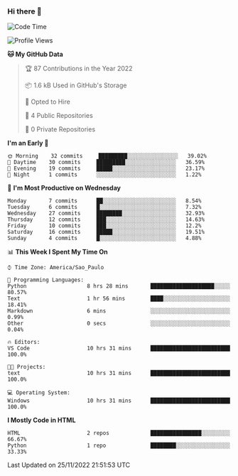 ### Hi there 👋

<!--
**igabriel-gb/igabriel-gb** is a ✨ _special_ ✨ repository because its `README.md` (this file) appears on your GitHub profile.

Here are some ideas to get you started:

- 🔭 I’m currently working on ...
- 🌱 I’m currently learning ...
- 👯 I’m looking to collaborate on ...
- 🤔 I’m looking for help with ...
- 💬 Ask me about ...
- 📫 How to reach me: ...
- 😄 Pronouns: ...
- ⚡ Fun fact: ...
-->

<!--START_SECTION:waka-->
![Code Time](http://img.shields.io/badge/Code%20Time-34%20hrs%2026%20mins-blue)

![Profile Views](http://img.shields.io/badge/Profile%20Views-6-blue)

**🐱 My GitHub Data** 

> 🏆 87 Contributions in the Year 2022
 > 
> 📦 1.6 kB Used in GitHub's Storage 
 > 
> 💼 Opted to Hire
 > 
> 📜 4 Public Repositories 
 > 
> 🔑 0 Private Repositories  
 > 
**I'm an Early 🐤** 

```text
🌞 Morning    32 commits     █████████░░░░░░░░░░░░░░░░   39.02% 
🌇 Daytime    30 commits     █████████░░░░░░░░░░░░░░░░   36.59% 
🌃 Evening    19 commits     █████░░░░░░░░░░░░░░░░░░░░   23.17% 
🌙 Night      1 commits      ░░░░░░░░░░░░░░░░░░░░░░░░░   1.22%

```
📅 **I'm Most Productive on Wednesday** 

```text
Monday       7 commits      ██░░░░░░░░░░░░░░░░░░░░░░░   8.54% 
Tuesday      6 commits      █░░░░░░░░░░░░░░░░░░░░░░░░   7.32% 
Wednesday    27 commits     ████████░░░░░░░░░░░░░░░░░   32.93% 
Thursday     12 commits     ███░░░░░░░░░░░░░░░░░░░░░░   14.63% 
Friday       10 commits     ███░░░░░░░░░░░░░░░░░░░░░░   12.2% 
Saturday     16 commits     █████░░░░░░░░░░░░░░░░░░░░   19.51% 
Sunday       4 commits      █░░░░░░░░░░░░░░░░░░░░░░░░   4.88%

```


📊 **This Week I Spent My Time On** 

```text
⌚︎ Time Zone: America/Sao_Paulo

💬 Programming Languages: 
Python                   8 hrs 28 mins       ████████████████████░░░░░   80.57% 
Text                     1 hr 56 mins        ████░░░░░░░░░░░░░░░░░░░░░   18.41% 
Markdown                 6 mins              ░░░░░░░░░░░░░░░░░░░░░░░░░   0.99% 
Other                    0 secs              ░░░░░░░░░░░░░░░░░░░░░░░░░   0.04%

🔥 Editors: 
VS Code                  10 hrs 31 mins      █████████████████████████   100.0%

🐱‍💻 Projects: 
text                     10 hrs 31 mins      █████████████████████████   100.0%

💻 Operating System: 
Windows                  10 hrs 31 mins      █████████████████████████   100.0%

```

**I Mostly Code in HTML** 

```text
HTML                     2 repos             ████████████████░░░░░░░░░   66.67% 
Python                   1 repo              ████████░░░░░░░░░░░░░░░░░   33.33%

```



 Last Updated on 25/11/2022 21:51:53 UTC
<!--END_SECTION:waka-->
